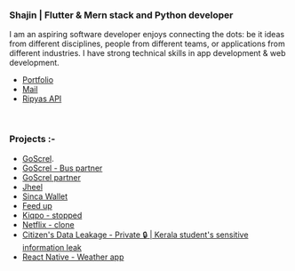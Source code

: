 
### Shajin | Flutter & Mern stack and Python developer

I am an aspiring software developer enjoys connecting the dots: be it ideas from different disciplines, people from different teams, or applications from different industries. I have strong technical skills in app development & web development.



* [Portfolio](https://shajin-sha.netlify.app)
* [Mail](mailto:shajin.sha10@icloud.com)
* [Ripyas API](http://github.com/ripyas)
<br/>

### Projects :-
* [GoScrel](https://play.google.com/store/apps/details?id=com.screl.go). 
* [GoScrel - Bus partner](https://play.google.com/store/apps/details?id=com.screl.go.buses)
* [GoScrel partner](https://play.google.com/store/apps/details?id=com.screl.go.partner)
* [Jheel](https://play.google.com/store/apps/details?id=com.jheel.screl)
* [Sinca Wallet](https://play.google.com/store/apps/details?id=com.screl.wallet)
* [Feed up](https://github.com/shajin-sha/Feed-up)
* [Kiqpo - stopped](https://github.com/shajin-sha/kiqpo) 
* [Netflix - clone](https://netflix-d7399.web.app/signup)
* [Citizen's Data Leakage - Private 🔒 | Kerala student's sensitive information leak](https://github.com/shajin-sha/Data-Leakage)
* [React Native - Weather app](https://github.com/shajin-sha/Weather)

## 
